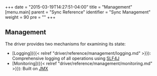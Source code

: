 +++
date = "2015-03-19T14:27:51-04:00"
title = "Management"
[menu.main]
  parent = "Sync Reference"
  identifier = "Sync Management"
  weight = 90
  pre = "<i class='fa'></i>"
+++

## Management

The driver provides two mechanisms for examining its state:

- [Logging]({{< relref "driver/reference/management/logging.md" >}}): Comprehensive logging of all operations using [SLF4J](http://www.slf4j.org/)
- [Monitoring]({{< relref "driver/reference/management/monitoring.md" >}}): Built on [JMX](http://docs.oracle.com/javase/8/docs/technotes/guides/jmx/)
